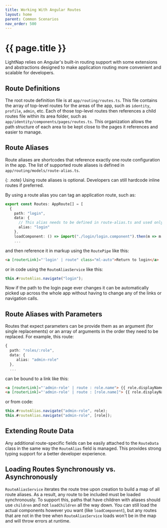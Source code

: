 ```yaml
---
title: Working With Angular Routes
layout: home
parent: Common Scenarios
nav_order: 500
---
```


# {{ page.title }}

LightNap relies on Angular's built-in routing support with some extensions and abstractions designed to make application routing more convenient and scalable for developers.

## Route Definitions

The root route definition file is at `app/routing/routes.ts`. This file contains the array of top-level routes for the areas of the app, such as `identity`, `profile`, `admin`, etc. Each of those top-level routes then references a child routes file within its area folder, such as `app/identity/components/pages/routes.ts`. This organization allows the path structure of each area to be kept close to the pages it references and easier to manage.

## Route Aliases

Route aliases are shortcodes that reference exactly one route configuration in the app. The list of supported route aliases is defined in `app/routing/models/route-alias.ts`.

{: .note}
Using route aliases is optional. Developers can still hardcode inline routes if preferred.

By using a route alias you can tag an application route, such as:

``` typescript
export const Routes: AppRoute[] = [
  {
    path: "login",
    data: {
      // This alias needs to be defined in route-alias.ts and used only once across all routes.
      alias: "login"
    },
    loadComponent: () => import("./login/login.component").then(m => m.LoginComponent) },
    ...
```

and then reference it in markup using the `RoutePipe` like this:

``` html
<a [routerLink]="'login' | route" class="ml-auto">Return to login</a>
```

or in code using the `RouteAliasService` like this:

``` typescript
this.#routeAlias.navigate("login");
```

Now if the path to the login page ever changes it can be automatically picked up across the whole app without having to change any of the links or navigation calls.

## Route Aliases with Parameters

Routes that expect parameters can be provide them as an argument (for single replacements) or an array of arguments in the order they need to be replaced. For example, this route:

``` typescript
{
  path: "roles/:role",
  data: {
     alias: "admin-role"
  },
  ...
```

can be bound to a link like this:

``` html
<a [routerLink]="'admin-role' | route : role.name"> {{ role.displayName }}</a>
<a [routerLink]="'admin-role' | route : [role.name]"> {{ role.displayName }}</a>
```

or from code:

``` typescript
this.#routeAlias.navigate("admin-role", role);
this.#routeAlias.navigate("admin-role", [role]);
```

## Extending Route Data

Any additional route-specific fields can be easily attached to the `RouteData` class in the same way the `RouteAlias` field is managed. This provides strong typing support for a better developer experience.

## Loading Routes Synchronously vs. Asynchronously

`RouteAliasService` iterates the route tree upon creation to build a map of all route aliases. As a result, any route to be included must be loaded synchronously. To support this, paths that have children with aliases should use `children` and not `loadChildren` all the way down. You can still load the actual components however you want (like `loadComponent`), but any routes that are not in the tree when `RouteAliasService` loads won't be in the map and will throw errors at runtime.
